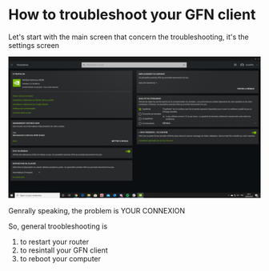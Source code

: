 # How to troubleshoot your GFN client

Let's start with the main screen that concern the troubleshooting, it's the settings screen

![SETTINGS](settings.png)

Genrally speaking, the problem is YOUR CONNEXION

So, general troobleshooting is 

1. to restart your router
2. to resintall your GFN client
3. to reboot your computer
